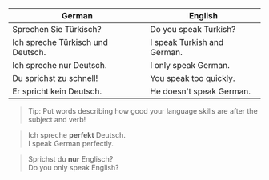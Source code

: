 | German | English |
|--------|---------|
| Sprechen Sie Türkisch? | Do you speak Turkish? |
| Ich spreche Türkisch und Deutsch. | I speak Turkish and German. |
| Ich spreche nur Deutsch. | I only speak German. |
| Du sprichst zu schnell! | You speak too quickly. |
| Er spricht kein Deutsch. | He doesn't speak German. |

> Tip: Put words describing how good your language skills are after the subject and verb!

> Ich spreche **perfekt** Deutsch.<br>
> I speak German perfectly.

> Sprichst du **nur** Englisch?<br>
> Do you only speak English?

